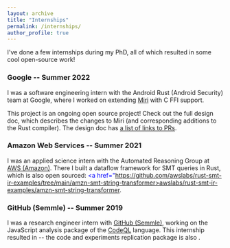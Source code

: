 ```yaml
---
layout: archive
title: "Internships"
permalink: /internships/
author_profile: true
---
```


I've done a few internships during my PhD, all of which resulted in some cool open-source work!

### Google -- Summer 2022 

I was a software engineering intern with the Android Rust (Android Security) team at Google, where I worked on extending <span style="color:blue"><a href="https://github.com/rust-lang/miri">Miri</a></span> with C FFI support.

This project is an ongoing open source project! 
Check out the full design doc, which describes the changes to Miri (and corresponding additions to the Rust compiler).
The design doc has [a list of links to PRs](https://hackmd.io/eFY7Jyl6QGeGKQlJvBp6pw?view#Relevant-links).

### Amazon Web Services -- Summer 2021 

I was an applied science intern with the Automated Reasoning Group at <span style="color:blue"><a href="https://aws.amazon.com/">AWS (Amazon)</a></span>.
There I built a dataflow framework for SMT queries in Rust, which is also open sourced: <span style="color:blue"><a href="https://github.com/awslabs/rust-smt-ir-examples/tree/main/amzn-smt-string-transformer>awslabs/rust-smt-ir-examples/amzn-smt-string-transformer</a></span>.

### GitHub (Semmle) -- Summer 2019

I was a research engineer intern with <span style="color:blue"><a href="https://semmle.com/">GitHub (Semmle)</a></span>, working on the JavaScript analysis package of the <span style="color:blue"><a href="https://securitylab.github.com/tools/codeql/">CodeQL</a></span> language.
This internship resulted in <span style="color:blue"><a href="https://emarteca.github.io/publications/tse22.pdf/"><a cool research paper></a></span> -- the code and experiments replication package is also <span style="color:blue"><a href="https://github.com/emarteca/JSEventAPIModelling"><open sourced></a></span>.


